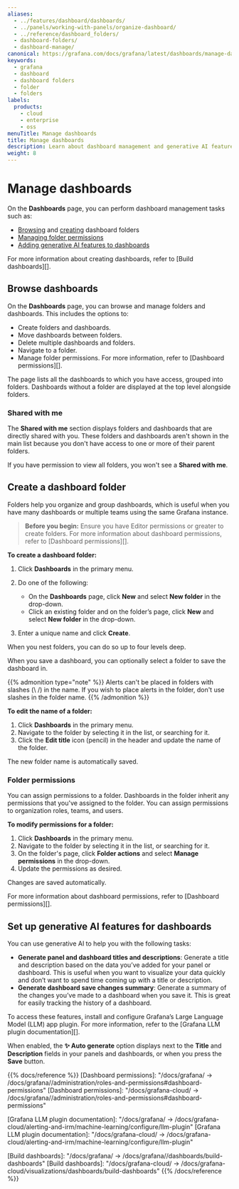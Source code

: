 ```yaml
---
aliases:
  - ../features/dashboard/dashboards/
  - ../panels/working-with-panels/organize-dashboard/
  - ../reference/dashboard_folders/
  - dashboard-folders/
  - dashboard-manage/
canonical: https://grafana.com/docs/grafana/latest/dashboards/manage-dashboards/
keywords:
  - grafana
  - dashboard
  - dashboard folders
  - folder
  - folders
labels:
  products:
    - cloud
    - enterprise
    - oss
menuTitle: Manage dashboards
title: Manage dashboards
description: Learn about dashboard management and generative AI features for dashboards
weight: 8
---
```


# Manage dashboards

On the **Dashboards** page, you can perform dashboard management tasks such as:

- [Browsing](#browse-dashboards) and [creating](#create-a-dashboard-folder) dashboard folders
- [Managing folder permissions](#folder-permissions)
- [Adding generative AI features to dashboards](#set-up-generative-ai-features-for-dashboards)

For more information about creating dashboards, refer to [Build dashboards][].

## Browse dashboards

On the **Dashboards** page, you can browse and manage folders and dashboards. This includes the options to:

- Create folders and dashboards.
- Move dashboards between folders.
- Delete multiple dashboards and folders.
- Navigate to a folder.
- Manage folder permissions. For more information, refer to [Dashboard permissions][].

The page lists all the dashboards to which you have access, grouped into folders. Dashboards without a folder are displayed at the top level alongside folders.

### Shared with me

The **Shared with me** section displays folders and dashboards that are directly shared with you. These folders and dashboards aren't shown in the main list because you don't have access to one or more of their parent folders.

If you have permission to view all folders, you won't see a **Shared with me**.

## Create a dashboard folder

Folders help you organize and group dashboards, which is useful when you have many dashboards or multiple teams using the same Grafana instance.

> **Before you begin:** Ensure you have Editor permissions or greater to create folders. For more information about dashboard permissions, refer to [Dashboard permissions][].

**To create a dashboard folder:**

1. Click **Dashboards** in the primary menu.
1. Do one of the following:

   - On the **Dashboards** page, click **New** and select **New folder** in the drop-down.
   - Click an existing folder and on the folder’s page, click **New** and select **New folder** in the drop-down.

1. Enter a unique name and click **Create**.

When you nest folders, you can do so up to four levels deep.

When you save a dashboard, you can optionally select a folder to save the dashboard in.

{{% admonition type="note" %}}
Alerts can't be placed in folders with slashes (\ /) in the name. If you wish to place alerts in the folder, don't use slashes in the folder name.
{{% /admonition %}}

**To edit the name of a folder:**

1. Click **Dashboards** in the primary menu.
1. Navigate to the folder by selecting it in the list, or searching for it.
1. Click the **Edit title** icon (pencil) in the header and update the name of the folder.

The new folder name is automatically saved.

### Folder permissions

You can assign permissions to a folder. Dashboards in the folder inherit any permissions that you've assigned to the folder. You can assign permissions to organization roles, teams, and users.

**To modify permissions for a folder:**

1. Click **Dashboards** in the primary menu.
1. Navigate to the folder by selecting it in the list, or searching for it.
1. On the folder's page, click **Folder actions** and select **Manage permissions** in the drop-down.
1. Update the permissions as desired.

Changes are saved automatically.

For more information about dashboard permissions, refer to [Dashboard permissions][].

## Set up generative AI features for dashboards

You can use generative AI to help you with the following tasks:

- **Generate panel and dashboard titles and descriptions**: Generate a title and description based on the data you’ve added for your panel or dashboard. This is useful when you want to visualize your data quickly and don’t want to spend time coming up with a title or description.
- **Generate dashboard save changes summary**: Generate a summary of the changes you’ve made to a dashboard when you save it. This is great for easily tracking the history of a dashboard.

To access these features, install and configure Grafana’s Large Language Model (LLM) app plugin. For more information, refer to the [Grafana LLM plugin documentation][].

When enabled, the **✨ Auto generate** option displays next to the **Title** and **Description** fields in your panels and dashboards, or when you press the **Save** button.

{{% docs/reference %}}
[Dashboard permissions]: "/docs/grafana/ -> /docs/grafana/<GRAFANA VERSION>/administration/roles-and-permissions#dashboard-permissions"
[Dashboard permissions]: "/docs/grafana-cloud/ -> /docs/grafana/<GRAFANA VERSION>/administration/roles-and-permissions#dashboard-permissions"

[Grafana LLM plugin documentation]: "/docs/grafana/ -> /docs/grafana-cloud/alerting-and-irm/machine-learning/configure/llm-plugin"
[Grafana LLM plugin documentation]: "/docs/grafana-cloud/ -> /docs/grafana-cloud/alerting-and-irm/machine-learning/configure/llm-plugin"

[Build dashboards]: "/docs/grafana/ -> /docs/grafana/<GRAFANA VERSION>/dashboards/build-dashboards"
[Build dashboards]: "/docs/grafana-cloud/ -> /docs/grafana-cloud/visualizations/dashboards/build-dashboards"
{{% /docs/reference %}}
